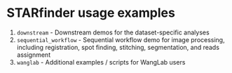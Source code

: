 # STARfinder usage examples

1. ```downstream``` - Downstream demos for the dataset-specific analyses
2. ```sequential_workflow``` - Sequential workflow demo for image processing, including registration, spot finding, stitching, segmentation, and reads assignment
3. ```wanglab``` - Additional examples / scripts for WangLab users 

